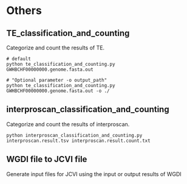 # Others

## TE_classification_and_counting

Categorize and count the results of TE.

```
# default
python te_classification_and_counting.py GWHBCHF00000000.genome.fasta.out

# "Optional parameter -o output_path"
python te_classification_and_counting.py GWHBCHF00000000.genome.fasta.out -o ./
```

## interproscan_classification_and_counting

Categorize and count the results of interproscan.

```
python interproscan_classification_and_counting.py interproscan.result.tsv interproscan.result.count.txt
```

## WGDI file to JCVI file

Generate input files for JCVI using the input or output results of WGDI



